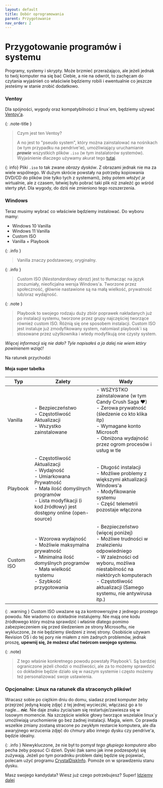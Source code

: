 ```yaml
---
layout: default
title: Dobór oprogramowania
parent: Przygotowanie
nav_order: 2
---
```


# Przygotowanie programów i systemu

Programy, systemy i skrypty. Może brzmieć przerażająco, ale jeżeli jednak to twój komputer ma się bać Ciebie, a nie na odwrót, to zachęcam do czytania wyjaśnień co właściwie będziemy robili i ewentualnie co jeszcze jesteśmy w stanie zrobić dodatkowo.

### Ventoy

Dla spójności, wygody oraz kompatybilności z linux`em, będziemy używać [Ventoy'a](https://www.ventoy.net/en/index.html).

{: .note-title }
> Czym jest ten Ventoy?
>
> A no jest to "pseudo system", który można zainstalować na nośnikach (w tym przypadku na pendrive'ie), umożliwiający uruchamianie ***prawie*** wszystkich plików `.iso` (w tym instalatorów systemów). Wyjaśnienie dlaczego używamy akurat tego [tutaj](/info/ventoy).

{: info}
Pliki `.iso` to tak zwane *obrazy dysków*. Z obrazami jednak nie ma za wiele wspólnego. W dużym skrócie powstały na potrzeby kopiowania DVD/CD do plików (nie tylko tych z systemami), żeby potem *włożyć je* wirtualnie, ale z czasem, łatwiej było pobrać taki plik niż znaleźć go wśród sterty płyt. Dla wygody, do dziś nie zmieniono tego rozszerzenia.

### Windows

Teraz musimy wybrać co właściwie będziemy instalować. Do wyboru mamy:

- Windows 10 Vanilla
- Windows 11 Vanilla
- Custom ISO
- Vanilla + Playbook

{: .info }
> Vanilla znaczy podstawowy, oryginalny.

{: .info }
> Custom ISO (*Niestandardowy obraz*) jest to tłumacząc na język zrozumiały, nieoficjalna wersja Windows'a. Tworzone przez społeczność, głównie nastawione są na małą wielkość, prywatność lub/oraz wydajność.

{: .note }
> Playbook to swojego rodzaju duży zbiór poprawek nakładanych już po instalacji systemu, tworzone przez grupy najczęściej tworzące również custom ISO.
Różnią się one sposobem instalacji. Custom ISO jest instaluje już zmodyfikowany system, natomiast playbook`i są stosowane przez użytkownika i wtedy modyfikują one czysty system.

*Więcej informacji się nie dało? Tyle napisałeś a ja dalej nie wiem który powinienem wziąć!*  

Na ratunek przychodzi

#### Moja **super** tabelka

| Typ        | Zalety                                                                                                                                                                                  | Wady                                                                                                                                                                                                                                    |
| ---------- | --------------------------------------------------------------------------------------------------------------------------------------------------------------------------------------- | --------------------------------------------------------------------------------------------------------------------------------------------------------------------------------------------------------------------------------------- |
| Vanilla    | - Bezpieczeństwo<br>- Częstotliwość Aktualizacji<br>- Wszystko zainstalowane                                                                                                            | - WSZYSTKO zainstalowane (w tym Candy Crush Saga ❤️)<br>- Zerowa prywatność (śledzenie co kto klika itp)<br>- Wymagane konto Microsoft<br>- Obniżona wydajność przez ogrom procesów i usług w tle                                        |
| Playbook   | - Częstotliwość Aktualizacji<br>- Wydajność<br>- Umiarkowana Prywatność<br>- Mała ilość domyślnych programów<br>- Lista modyfikacji (i kod źródłowy) jest dostępny online (open-source) | - Długość instalacji<br>- Możliwe problemy z większymi aktualizacji Windows'a<br>- Modyfikowanie systemu<br>- Część telemetrii pozostaje włączona                                                                                       |
| Custom ISO | - Wzorowa wydajność<br>- Możliwie maksymalna prywatność<br>- Minimalna ilość domyślnych programów<br>- Mała wielkość systemu<br>- Szybkość przygotowania                                | - Bezpieczeństwo (więcej poniżej)<br>- Możliwe trudności w znalezieniu odpowiedniego<br>- W zależności od wyboru, możliwa niestabilność na niektórych komputerach<br>- Częstotliwość aktualizacji (Samego systemu, nie antywirusa itp.) |

{: .warning }
Custom ISO uważane są za kontrowersyjne z jednego prostego powodu. Nie wiadomo co dokładnie instalujemy. Nie mają one kodu źródłowego który można sprawdzić i właśnie dlatego pomimo zabezpieczeniem się przed śledzeniem ze strony Microsoftu, nie wykluczone, że nie będziemy śledzeni z innej strony. Osobiście używam Revision OS i do tej pory nie miałem z nim żadnych problemów, jednak proszę, **upewnij się, że możesz ufać twórcom swojego systemu**.

{: .note}
> Z tego właśnie konkretnego powodu powstały Playbook'i. Są bardziej ograniczone jeżeli chodzi o możliwości, ale za to możemy sprawdzić co dokładnie będzie działo się w naszym systemie i często możemy też personalizować swoje ustawienia.
### Opcjonalne: Linux na ratunek dla straconych plików!

Wracasz sobie po ciężkim dniu do domu, siadasz przed komputer żeby przejrzeć jedyną kopię zdjęć z tej jednej wycieczki, włączasz go a to nagle... ***nic***. Nie daje znaku życia/sam się restartuje/zawiesza się w losowym momencie. Na szczęście wielkie głowy tworzące wszelakie linux`y umożliwiają uruchomienie go bez żadnej instalacji. Magia, wiem. Co prawda wszelkie zmiany zostaną stracone po zwykłym restarcie komputera, ale dla awaryjnego wrzucenia zdjęć do chmury albo innego dysku czy pendrive'a, będzie idealny.

{: .info }
Niewykluczone, że nie był to pomysł *tego głupiego komputera* albo pecha żeby popsuć Ci dzień. Dyski (tak samo jak inne podzespoły) się zużywają. Jeżeli po tym poradniku problem dalej będzie się pojawiać, polecam użyć programu [CrystalDiskInfo](https://crystalmark.info/en/download/#CrystalDiskInfo). Pomoże on w sprawdzeniu stanu dysku.

Masz swojego kandydata? Wiesz już czego potrzebujesz? Super! [Idziemy dalej](ventoy)
